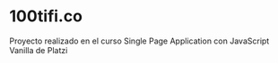 # 100tifi.co
Proyecto realizado en el curso Single Page Application con JavaScript Vanilla de Platzi
